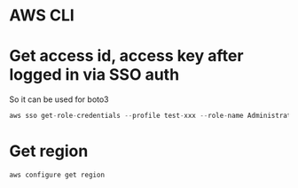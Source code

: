 # AWS CLI

# Get access id, access key after logged in via SSO auth

So it can be used for boto3

```python
aws sso get-role-credentials --profile test-xxx --role-name AdministratorAccess --account-id <long number> --access-token <token> --region ap-northeast-1
```

# Get region

```python
aws configure get region
```